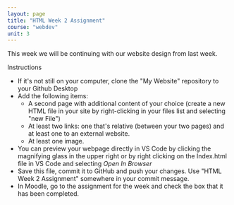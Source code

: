 ```yaml
---
layout: page
title: "HTML Week 2 Assignment"
course: "webdev"
unit: 3
---
```


This week we will be continuing with our website design from last week. 

Instructions
* If it's not still on your computer, clone the "My Website" repository to your Github Desktop
* Add the following items:
	* A second page with additional content of your choice (create a new HTML file in your site by right-clicking in your files list and selecting "new File")
	* At least two links: one that's relative (between your two pages) and at least one to an external website.
	* At least one image.
* You can preview your webpage directly in VS Code by clicking the magnifying glass in the upper right or by  right clicking on the Index.html file in VS Code and selecting *Open In Browser*  
* Save this file, commit it to GitHub and push your changes. Use "HTML Week 2 Assignment" somewhere in your commit message.
* In Moodle, go to the assignment for the week and check the box that it has been completed. 